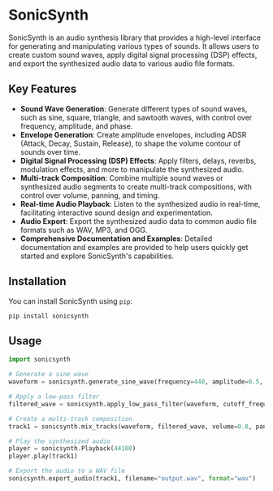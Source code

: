 # SonicSynth

SonicSynth is an audio synthesis library that provides a high-level interface for generating and manipulating various types of sounds. It allows users to create custom sound waves, apply digital signal processing (DSP) effects, and export the synthesized audio data to various audio file formats.

## Key Features

- **Sound Wave Generation**: Generate different types of sound waves, such as sine, square, triangle, and sawtooth waves, with control over frequency, amplitude, and phase.
- **Envelope Generation**: Create amplitude envelopes, including ADSR (Attack, Decay, Sustain, Release), to shape the volume contour of sounds over time.
- **Digital Signal Processing (DSP) Effects**: Apply filters, delays, reverbs, modulation effects, and more to manipulate the synthesized audio.
- **Multi-track Composition**: Combine multiple sound waves or synthesized audio segments to create multi-track compositions, with control over volume, panning, and timing.
- **Real-time Audio Playback**: Listen to the synthesized audio in real-time, facilitating interactive sound design and experimentation.
- **Audio Export**: Export the synthesized audio data to common audio file formats such as WAV, MP3, and OGG.
- **Comprehensive Documentation and Examples**: Detailed documentation and examples are provided to help users quickly get started and explore SonicSynth's capabilities.

## Installation

You can install SonicSynth using `pip`:

```shell
pip install sonicsynth
```

## Usage
```python
import sonicsynth

# Generate a sine wave
waveform = sonicsynth.generate_sine_wave(frequency=440, amplitude=0.5, duration=2)

# Apply a low-pass filter
filtered_wave = sonicsynth.apply_low_pass_filter(waveform, cutoff_frequency=1000)

# Create a multi-track composition
track1 = sonicsynth.mix_tracks(waveform, filtered_wave, volume=0.8, panning=0.5)

# Play the synthesized audio
player = sonicsynth.Playback(44100)
player.play(track1)

# Export the audio to a WAV file
sonicsynth.export_audio(track1, filename="output.wav", format="wav")
```